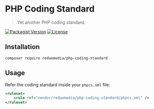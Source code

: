 PHP Coding Standard
===================

> Yet another PHP coding standard.

[![Packagist Version](https://img.shields.io/packagist/v/redaxmedia/php-coding-standard.svg)](https://packagist.org/packages/redaxmedia/php-coding-standard)
[![License](https://img.shields.io/packagist/l/redaxmedia/php-coding-standard.svg)](https://packagist.org/packages/redaxmedia/php-coding-standard)


Installation
------------

```
composer require redaxmedia/php-coding-standard
```


Usage
-----

Refer the coding standard inside your `phpcs.xml` file:

```xml
<ruleset>
	<rule ref="vendor/redaxmedia/php-coding-standard/phpcs.xml" />
</ruleset>
```
